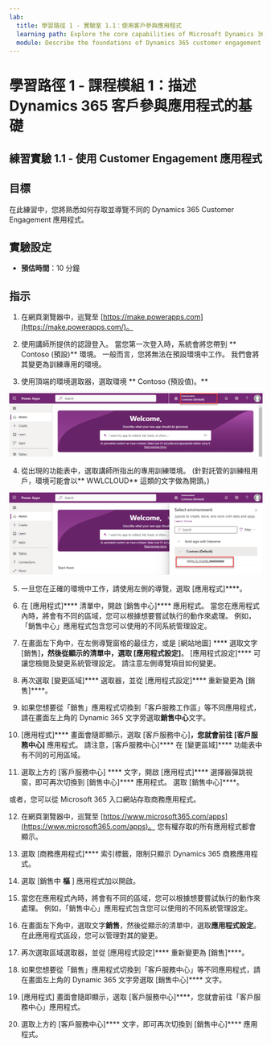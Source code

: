 ```yaml
---
lab:
  title: 學習路徑 1 - 實驗室 1.1：使用客戶參與應用程式
  learning path: Explore the core capabilities of Microsoft Dynamics 365 customer engagement apps
  module: Describe the foundations of Dynamics 365 customer engagement apps
---
```


學習路徑 1 - 課程模組 1：描述 Dynamics 365 客戶參與應用程式的基礎
========================

## 練習實驗 1.1 - 使用 Customer Engagement 應用程式 

## 目標

在此練習中，您將熟悉如何存取並導覽不同的 Dynamics 365 Customer Engagement 應用程式。 

## 實驗設定

  - **預估時間**：10 分鐘

## 指示

1. 在網頁瀏覽器中，巡覽至 [https://make.powerapps.com](https://make.powerapps.com/)。 

2. 使用講師所提供的認證登入。 當您第一次登入時，系統會將您帶到 ** Contoso (預設)** 環境。 一般而言，您將無法在預設環境中工作。 我們會將其變更為訓練專用的環境。 

3.  使用頂端的環境選取器，選取環境 ** Contoso (預設值)。** 

![選取環境](media/lab-11-work-with-customer-engagement-apps-01.png)

4. 從出現的功能表中，選取講師所指出的專用訓練環境。 (針對託管的訓練租用戶，環境可能會以** WWLCLOUD** 這類的文字做為開頭。)

![驗證環境](media/lab-11-work-with-customer-engagement-apps-02.png)

5. 一旦您在正確的環境中工作，請使用左側的導覽，選取 [應用程式]****。 

6. 在 [應用程式]**** 清單中，開啟 [銷售中心]**** 應用程式。 當您在應用程式內時，將會有不同的區域，您可以根據想要嘗試執行的動作來處理。 例如，「銷售中心」應用程式包含您可以使用的不同系統管理設定。

7. 在畫面左下角中，在左側導覽窗格的最佳方，或是 [網站地圖] **** 選取文字 [銷售]****，然後從顯示的清單中，選取 [應用程式設定]****。 [應用程式設定]**** 可讓您檢閱及變更系統管理設定。 請注意左側導覽項目如何變更。

8. 再次選取 [變更區域]**** 選取器，並從 [應用程式設定]**** 重新變更為 [銷售]****。

9. 如果您想要從「銷售」應用程式切換到「客戶服務工作區」等不同應用程式，請在畫面左上角的 Dynamic 365 文字旁選取**銷售中心**文字。

10.  [應用程式]**** 畫面會隨即顯示，選取 [客戶服務中心]****，您就會前往 [客戶服務中心]**** 應用程式。 請注意，[客戶服務中心]**** 在 [變更區域]**** 功能表中有不同的可用區域。

11. 選取上方的 [客戶服務中心] **** 文字，開啟 [應用程式]**** 選擇器彈跳視窗，即可再次切換到 [銷售中心]**** 應用程式。 選取 [銷售中心]****。

或者，您可以從 Microsoft 365 入口網站存取商務應用程式。

12. 在網頁瀏覽器中，巡覽至 [https://www.microsoft365.com/apps](https://www.microsoft365.com/apps)。 您有權存取的所有應用程式都會顯示。

13. 選取 [商務應用程式]**** 索引標籤，限制只顯示 Dynamics 365 商務應用程式。

14. 選取 [銷售中 **樞** ] 應用程式加以開啟。

15. 當您在應用程式內時，將會有不同的區域，您可以根據想要嘗試執行的動作來處理。 例如，「銷售中心」應用程式包含您可以使用的不同系統管理設定。

16. 在畫面左下角中，選取文字**銷售**，然後從顯示的清單中，選取**應用程式設定**。 在此應用程式區段，您可以管理對其的變更。

17. 再次選取區域選取器，並從 [應用程式設定]**** 重新變更為 [銷售]****。

18. 如果您想要從「銷售」應用程式切換到「客戶服務中心」等不同應用程式，請在畫面左上角的 Dynamic 365 文字旁選取 [銷售中心]**** 文字。

19. [應用程式] 畫面會隨即顯示，選取 [客戶服務中心]****，您就會前往「客戶服務中心」應用程式。

20. 選取上方的 [客戶服務中心]**** 文字，即可再次切換到 [銷售中心]**** 應用程式。
